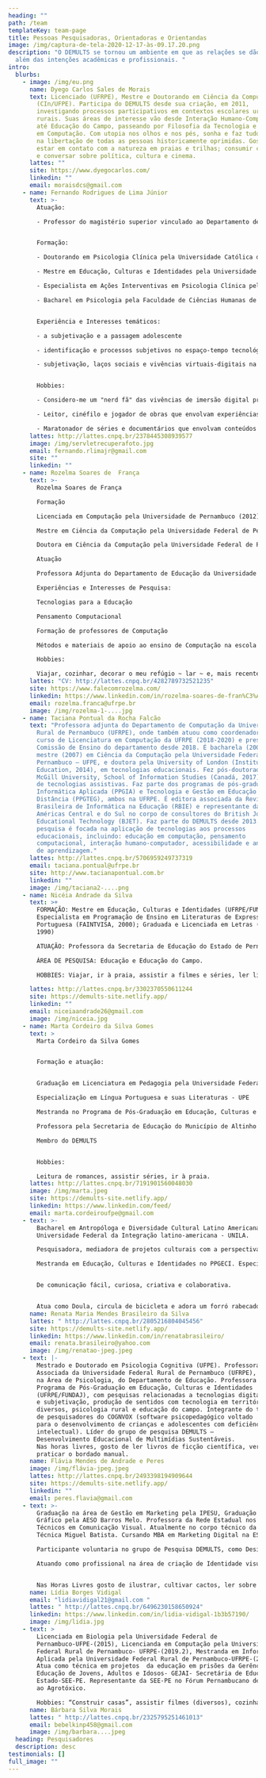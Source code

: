 ```yaml
---
heading: ""
path: /team
templateKey: team-page
title: Pessoas Pesquisadoras, Orientadoras e Orientandas
image: /img/captura-de-tela-2020-12-17-às-09.17.20.png
description: "O DEMULTS se tornou um ambiente em que as relações se dão para
  além das intenções acadêmicas e profissionais. "
intro:
  blurbs:
    - image: /img/eu.png
      name: Dyego Carlos Sales de Morais
      text: Licenciado (UFRPE), Mestre e Doutorando em Ciência da Computação
        (CIn/UFPE). Participa do DEMULTS desde sua criação, em 2011,
        investigando processos participativos em contextos escolares urbanos e
        rurais. Suas áreas de interesse vão desde Interação Humano-Computador
        até Educação do Campo, passeando por Filosofia da Tecnologia e Educação
        em Computação. Com utopia nos olhos e nos pés, sonha e faz tudo pensando
        na libertação de todas as pessoas historicamente oprimidas. Gosta de
        estar em contato com a natureza em praias e trilhas; consumir conteúdos
        e conversar sobre política, cultura e cinema.
      lattes: ""
      site: https://www.dyegocarlos.com/
      linkedin: ""
      email: moraisdcs@gmail.com
    - name: Fernando Rodrigues de Lima Júnior
      text: >-
        Atuação:

        - Professor do magistério superior vinculado ao Departamento de Psicologia da Faculdade de Ciências Humanas de Olinda


        Formação:

        - Doutorando em Psicologia Clínica pela Universidade Católica de Pernambuco

        - Mestre em Educação, Culturas e Identidades pela Universidade Federal Rural de Pernambuco e pela Fundação Joaquim Nabuco

        - Especialista em Ações Interventivas em Psicologia Clínica pela Faculdade de Ciências Humanas de Olinda

        - Bacharel em Psicologia pela Faculdade de Ciências Humanas de Olinda


        Experiência e Interesses temáticos:

        - a subjetivação e a passagem adolescente

        - identificação e processos subjetivos no espaço-tempo tecnológico-digital contemporâneo

        - subjetivação, laços sociais e vivências virtuais-digitais na educação


        Hobbies:

        - Considero-me um "nerd fã" das vivências de imersão digital proporcionadas por jogos relacionados à simulação de vida e interpretação de personagens

        - Leitor, cinéfilo e jogador de obras que envolvam experiências de fantasia em mundos de magia, especialmente incluindo o universo de Harry Potter e da Terra Média

        - Maratonador de séries e documentários que envolvam conteúdos 
      lattes: http://lattes.cnpq.br/2378445308939577
      image: /img/servletrecuperafoto.jpg
      email: fernando.rlimajr@gmail.com
      site: ""
      linkedin: ""
    - name: Rozelma Soares de  França
      text: >-
        Rozelma Soares de França

        Formação

        Licenciada em Computação pela Universidade de Pernambuco (2012)

        Mestre em Ciência da Computação pela Universidade Federal de Pernambuco (2015)

        Doutora em Ciência da Computação pela Universidade Federal de Pernambuco  (2020)

        Atuação

        Professora Adjunta do Departamento de Educação da Universidade Federal Rural de Pernambuco

        Experiências e Interesses de Pesquisa:

        Tecnologias para a Educação

        Pensamento Computacional

        Formação de professores de Computação  

        Métodos e materiais de apoio ao ensino de Computação na escola

        Hobbies:

        Viajar, cozinhar, decorar o meu refúgio ~ lar ~ e, mais recentemente, bordar :)
      lattes: "CV: http://lattes.cnpq.br/4282789732521235"
      site: https://www.falecomrozelma.com/
      linkedin: https://www.linkedin.com/in/rozelma-soares-de-fran%C3%A7a-5bb28b38/
      email: rozelma.franca@ufrpe.br
      image: /img/rozelma-1-....jpg
    - name: Taciana Pontual da Rocha Falcão
      text: "Professora adjunta do Departamento de Computação da Universidade Federal
        Rural de Pernambuco (UFRPE), onde também atuou como coordenadora do
        curso de Licenciatura em Computação da UFRPE (2018-2020) e preside a
        Comissão de Ensino do departamento desde 2018. É bacharela (2004) e
        mestre (2007) em Ciência da Computação pela Universidade Federal de
        Pernambuco – UFPE, e doutora pela University of London (Institute of
        Education, 2014), em tecnologias educacionais. Fez pós-doutorado na
        McGill University, School of Information Studies (Canadá, 2017), na área
        de tecnologias assistivas. Faz parte dos programas de pós-graduação em
        Informática Aplicada (PPGIA) e Tecnologia e Gestão em Educação a
        Distância (PPGTEG), ambos na UFRPE. É editora associada da Revista
        Brasileira de Informática na Educação (RBIE) e representante das
        Américas Central e do Sul no corpo de consultores do British Journal of
        Educational Technology (BJET). Faz parte do DEMULTS desde 2013. Sua
        pesquisa é focada na aplicação de tecnologias aos processos
        educacionais, incluindo: educação em computação, pensamento
        computacional, interação humano-computador, acessibilidade e analíticas
        de aprendizagem."
      lattes: http://lattes.cnpq.br/5706959249737319
      email: taciana.pontual@ufrpe.br
      site: http://www.tacianapontual.com.br
      linkedin: ""
      image: /img/taciana2-....png
    - name: Nicéia Andrade da Silva
      text: >+
        FORMAÇÃO: Mestre em Educação, Culturas e Identidades (UFRPE/FUNDAJ);
        Especialista em Programação de Ensino em Literaturas de Expressão
        Portuguesa (FAINTVISA, 2000); Graduada e Licenciada em Letras (UPE,
        1990)

        ATUAÇÃO: Professora da Secretaria de Educação do Estado de Pernambuco; Membro de Grupos de Pesquisa: Desenvolvimento Educacional de Multimídias Sustentáveis (DEMULTS - UFRPE) e Transculturalismo Crítico,Diversidade Cultural e Educação (GTRANSCRI - UFRPE/FUNDAJ)

        ÁREA DE PESQUISA: Educação e Educação do Campo. 

        HOBBIES: Viajar, ir à praia, assistir a filmes e séries, ler livros e revistas sobre educação, literatura, política, religião e comédia.

      lattes: http://lattes.cnpq.br/3302370550611244
      site: https://demults-site.netlify.app/
      linkedin: ""
      email: niceiaandrade26@gmail.com
      image: /img/niceia.jpg
    - name: Marta Cordeiro da Silva Gomes
      text: >
        Marta Cordeiro da Silva Gomes


        Formação e atuação:


        Graduação em Licenciatura em Pedagogia pela Universidade Federal de Pernambuco/Centro Acadêmico do Agreste - UFPE/CAA. 

        Especialização em Língua Portuguesa e suas Literaturas - UPE 

        Mestranda no Programa de Pós-Graduação em Educação, Culturas e Identidades - PPGECI pela Universidade Federal Rural de Pernambuco - UFRPE. 

        Professora pela Secretaria de Educação do Município de Altinho -PE nos anos iniciais do Ensino Fundamental. 

        Membro do DEMULTS


        Hobbies:

        Leitura de romances, assistir séries, ir à praia. 
      lattes: http://lattes.cnpq.br/7191901560048030
      image: /img/marta.jpeg
      site: https://demults-site.netlify.app/
      linkedin: https://www.linkedin.com/feed/
      email: marta.cordeiroufpe@gmail.com
    - text: >-
        Bacharel em Antropóloga e Diversidade Cultural Latino Americana pela
        Universidade Federal da Integração latino-americana - UNILA. 

        Pesquisadora, mediadora de projetos culturais com a perspectiva latino americanista enquanto forma integradora de saberes transdisciplinares. 

        Mestranda em Educação, Culturas e Identidades no PPGECI. Especialista em Design Educacional pelo Instituto Federal do Espirito Santo - IFES. Trabalha como Design de Produto na ClickBus. 


        De comunicação fácil, curiosa, criativa e colaborativa.


        Atua como Doula, circula de bicicleta e adora um forró rabecado.
      name: Renata Maria Mendes Brasileiro da Silva
      lattes: " http://lattes.cnpq.br/2805216804045456"
      site: https://demults-site.netlify.app/
      linkedin: https://www.linkedin.com/in/renatabrasileiro/
      email: renata.brasileiro@yahoo.com
      image: /img/renatao-jpeg.jpeg
    - text: |-
        Mestrado e Doutorado em Psicologia Cognitiva (UFPE). Professora
        Associada da Universidade Federal Rural de Pernambuco (UFRPE),
        na Área de Psicologia, do Departamento de Educação. Professora do
        Programa de Pós-Graduação em Educação, Culturas e Identidades
        (UFRPE/FUNDAJ), com pesquisas relacionadas a tecnologias digitais
        e subjetivação, produção de sentidos com tecnologia em territórios
        diversos, psicologia rural e educação do campo. Integrante do time
        de pesquisadores do COGNVOX (software psicopedagógico voltado
        para o desenvolvimento de crianças e adolescentes com deficiência
        intelectual). Líder do grupo de pesquisa DEMULTS –
        Desenvolvimento Educacional de Multimídias Sustentáveis.
        Nas horas livres, gosto de ler livros de ficção científica, ver filmes e
        praticar o bordado manual.
      name: Flávia Mendes de Andrade e Peres
      image: /img/flávia-jpeg.jpeg
      lattes: http://lattes.cnpq.br/2493398194909644
      site: https://demults-site.netlify.app/
      linkedin: ""
      email: peres.flavia@gmail.com
    - text: >-
        Graduação na área de Gestão em Marketing pela IPESU, Graduação em Design
        Gráfico pela AESO Barros Melo. Professora da Rede Estadual nos Cursos
        Técnicos em Comunicação Visual. Atualmente no corpo técnico da Escola
        Técnica Miguel Batista. Cursando MBA em Marketing Digital na ESUDA. 

        Participante voluntaria no grupo de Pesquisa DEMULTS, como Designer atuando junto ao grupo na linha de pesquisa do Design Participativo. Como a Ilustração e o Design podem transformar o individuo. 

        Atuando como profissional na área de criação de Identidade visual, Embalagens, Projetos editorais e Mídias Digitais.


        Nas Horas Livres gosto de ilustrar, cultivar cactos, ler sobre a vida e obras de Frida Khalo. Fazer Oficinas de Desenho e Colagens, Amo Fotografia e fazer coisas artesanais utilizando objetos de reutilização.
      name: Lídia Borges Vidigal
      email: "lidiavidigal21@gmail.com "
      lattes: " http://lattes.cnpq.br/6496230158650924"
      linkedin: https://www.linkedin.com/in/lidia-vidigal-1b3b57190/
      image: /img/lidia.jpg
    - text: >
        Licenciada em Biologia pela Universidade Federal de
        Pernambuco-UFPE-(2015), Licencianda em Computação pela Universidade
        Federal Rural de Pernambuco- UFRPE-(2019.2), Mestranda em Informática
        Aplicada pela Universidade Federal Rural de Pernambuco-UFRPE-(2020).
        Atua como técnica em projetos  da educação em prisões da Gerência de
        Educação de Jovens, Adultos e Idosos- GEJAI- Secretária de Educação do
        Estado-SEE-PE. Representante da SEE-PE no Fórum Pernambucano de Combate
        ao Agrotóxico. 

        Hobbies: “Construir casas”, assistir filmes (diversos), cozinhar, ouvir música. 
      name: Bárbara Silva Morais
      lattes: " http://lattes.cnpq.br/2325795251461013"
      email: bebelkinp458@gmail.com
      image: /img/barbara....jpeg
  heading: Pesquisadores
  description: desc
testimonials: []
full_image: ""
---
```

